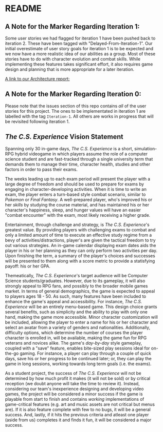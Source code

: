 # README

## A Note for the Marker Regarding Iteration 1:
Some user stories we had flagged for iteration 1 have been pushed back to iteration 2. These have been tagged with "Delayed-From-Iteration-1". Our initial overestimate of user story goals for iteration 1 is to be expected and we now have a more realistic idea of our abilities as a group. Most of these stories have to do with character evolution and combat skills. While implementing these features takes significant effort, it also requires game design and planning that is more appropriate for a later iteration.

[A link to our Architecture report:](/ARCHITECTURE.md)


## A Note for the Marker Regarding Iteration 0:
Please note that the issues section of this repo contains _all_ of the user stories for this project. The ones to be implementated in iteration 1 are labelled with the tag `Iteration-1`. All others are works in progress that will be revisited  following iteration 1.

## _The C.S. Experience_ Vision Statement

Spanning only 30 in-game days, _The C.S. Experience_ is a short, simulation-RPG hybrid videogame in which players assume the role of a computer science student and are fast-tracked through a single university term that demands them to manage their time, character health, studies and other factors in order to pass their exams. 

The weeks leading up to each exam period will present the player with a large degree of freedom and should be used to prepare for exams by engaging in character-developing activities. When it is time to write an exam, the player enters a turn-based style combat scenario, similar to _Pokemon_ or _Final Fantasy_. A well-prepared player, who's improved his or her *skills* by studying the course material, and has maintained his or her character's happiness, sleep, and hunger values will have an easier "combat encounter" with the exam, most likely receiving a higher grade.

Entertainment, through challenge and strategy, is _The C.S. Experience_'s greatest value. By providing players with challenging exams to combat and only a limited amount of time to execute an effective study regime from a bevy of activities/distractions, player's are given the tactical freedom to try out various strategies. An in-game calendar displaying exam dates aids the player in his or her planning as they can only perform two activities per day. Upon finishing the term, a summary of the player's choices and successes will be presented to them along with a score metric to provide a statisfying payoff: his or her GPA.

Themeatically, _The C.S. Experience_'s target audience will be Computer Science students/graduates. However, due to its gameplay, it will also strongly appeal to RPG fans, and possibly to the broader mobile games market. In terms of general demographics, the game is expected to appeal to players ages 18 - 50. As such, many features have been included to enhance the game's appeal and accessibility. For instance, _The C.S. Experience_ will be an entirely menu-based game. This design choice grants several benefits, such as simplicity and the ability to play with only one hand, making the game more accessible. Minor character customization will be included, allowing the player to enter a name for his or her character and select an avatar from a variety of genders and nationalities. Additionally, difficulty options, which determine the number of courses the player character is enrolled in, will be available, making the game fun for RPG veterans and novices alike. The game's _day-by-day_ style gameplay, coupled with a "save" feature, enables bite-sized play sessions ideal for on-the-go gaming. For instance, a player can play through a couple of quick days, save his or her progress to be continued later; or, they can play the game in long sessions, working towards long term goals (i.e. the exams). 

As a student project, the success of _The C.S. Experience_ will not be determined by how much profit it makes (it will not be sold) or by critical reception (we doubt anyone will take the time to review it). Instead, considering our team's inexperience designing and developing video games, the project will be considered a minor success if the game is playable from start to finish and contains _working_ implementations of game-critical features (e.g. art and music assets are not critical but menus are). If it is also feature complete with few to no bugs, it will be a general success. And, lastly, if it hits the previous criteria and atleast one player (aside from us) completes it and finds it fun, it will be considered a major success. 
